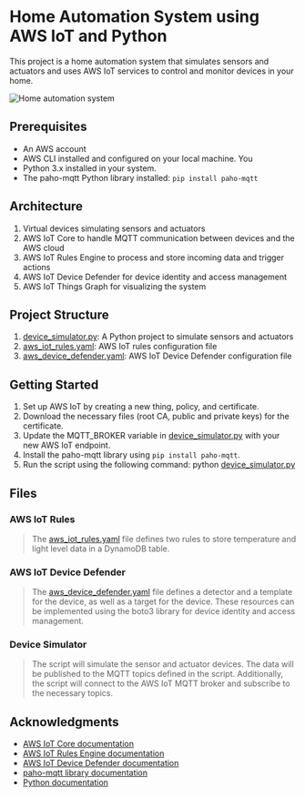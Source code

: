 # Home Automation System using AWS IoT and Python
This project is a home automation system that simulates sensors and actuators and uses AWS IoT services to control and monitor devices in your home.

![Home automation system](https://th.bing.com/th/id/OIG4.cXqtmauDjkukvzuzItPD?w=400&h=400&c=6&r=0&o=5&pid=ImgGn)

## Prerequisites
- An AWS account
- AWS CLI installed and configured on your local machine. You
- Python 3.x installed in your system.
- The paho-mqtt Python library installed: `pip install paho-mqtt`

## Architecture
1. Virtual devices simulating sensors and actuators
2. AWS IoT Core to handle MQTT communication between devices and the AWS cloud
3. AWS IoT Rules Engine to process and store incoming data and trigger actions
4. AWS IoT Device Defender for device identity and access management
5. AWS IoT Things Graph for visualizing the system

## Project Structure
1. [device_simulator.py](/device_simulator.py): A Python project to simulate sensors and actuators
2. [aws_iot_rules.yaml](/aws_iot_rules.yaml): AWS IoT rules configuration file
3. [aws_device_defender.yaml](/aws_device_defender.yaml): AWS IoT Device Defender configuration file

## Getting Started
1. Set up AWS IoT by creating a new thing, policy, and certificate.
2. Download the necessary files (root CA, public and private keys) for the certificate.
3. Update the MQTT_BROKER variable in [device_simulator.py](/device_simulator.py) with your new AWS IoT endpoint.
4. Install the paho-mqtt library using `pip install paho-mqtt`.
5. Run the script using the following command: python [device_simulator.py](/device_simulator.py)

## Files

### AWS IoT Rules
> The [aws_iot_rules.yaml](/aws_iot_rules.yaml) file defines two rules to store temperature and light level data in a DynamoDB table.

### AWS IoT Device Defender
> The [aws_device_defender.yaml](/aws_device_defender.yaml) file defines a detector and a template for the device, as well as a target for the device. These resources can be implemented using the boto3 library for device identity and access management.

### Device Simulator 
> The script will simulate the sensor and actuator devices. The data will be published to the MQTT topics defined in the script. Additionally, the script will connect to the AWS IoT MQTT broker and subscribe to the necessary topics.

## Acknowledgments
- [AWS IoT Core documentation](https://docs.aws.amazon.com/iot/)
- [AWS IoT Rules Engine documentation](https://docs.aws.amazon.com/iot/latest/developerguide/iot-rules.html)
- [AWS IoT Device Defender documentation](https://docs.aws.amazon.com/iot/latest/developerguide/device-defender.html)
- [paho-mqtt library documentation](https://eclipse.dev/paho/files/paho.mqtt.python/html/client.html)
- [Python documentation](https://docs.python.org/)
